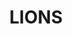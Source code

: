 ---
layout: page
title: LIONS
description: Identifies deregulated genes in a gene regulatory network 
img: /assets/img/lions.png
redirect: https://github.com/magalichampion/LIONS_project
importance: 2
category: R codes
---
